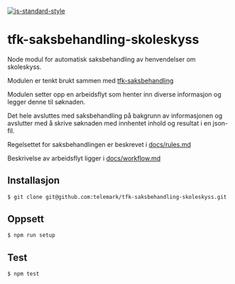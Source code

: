 [![js-standard-style](https://img.shields.io/badge/code%20style-standard-brightgreen.svg?style=flat)](https://github.com/feross/standard)

# tfk-saksbehandling-skoleskyss
Node modul for automatisk saksbehandling av henvendelser om skoleskyss.

Modulen er tenkt brukt sammen med [tfk-saksbehandling](https://github.com/telemark/tfk-saksbehandling)

Modulen setter opp en arbeidsflyt som henter inn diverse informasjon og legger denne til søknaden.

Det hele avsluttes med saksbehandling på bakgrunn av informasjonen og avslutter med å skrive søknaden med innhentet inhold og resultat i en json-fil. 

Regelsettet for saksbehandlingen er beskrevet i [docs/rules.md](https://github.com/telemark/tfk-saksbehandling-skoleskyss/blob/master/docs/rules.md)

Beskrivelse av arbeidsflyt ligger i [docs/workflow.md](https://github.com/telemark/tfk-saksbehandling-skoleskyss/blob/master/docs/workflow.md)

## Installasjon
```sh
$ git clone git@github.com:telemark/tfk-saksbehandling-skoleskyss.git
```

## Oppsett
```sh
$ npm run setup
```

## Test
```sh
$ npm test
```



